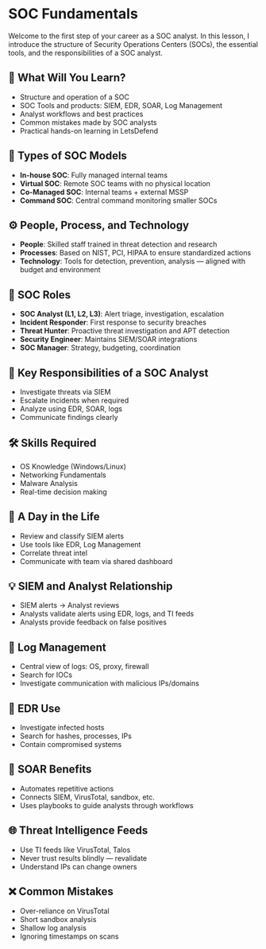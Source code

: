 # SOC Fundamentals

Welcome to the first step of your career as a SOC analyst. In this lesson, I introduce the structure of Security Operations Centers (SOCs), the essential tools, and the responsibilities of a SOC analyst.

## 📘 What Will You Learn?

- Structure and operation of a SOC
- SOC Tools and products: SIEM, EDR, SOAR, Log Management
- Analyst workflows and best practices
- Common mistakes made by SOC analysts
- Practical hands-on learning in LetsDefend

## 🧠 Types of SOC Models

- **In-house SOC**: Fully managed internal teams
- **Virtual SOC**: Remote SOC teams with no physical location
- **Co-Managed SOC**: Internal teams + external MSSP
- **Command SOC**: Central command monitoring smaller SOCs

## ⚙ People, Process, and Technology

- **People**: Skilled staff trained in threat detection and research
- **Processes**: Based on NIST, PCI, HIPAA to ensure standardized actions
- **Technology**: Tools for detection, prevention, analysis — aligned with budget and environment

## 👥 SOC Roles

- **SOC Analyst (L1, L2, L3)**: Alert triage, investigation, escalation
- **Incident Responder**: First response to security breaches
- **Threat Hunter**: Proactive threat investigation and APT detection
- **Security Engineer**: Maintains SIEM/SOAR integrations
- **SOC Manager**: Strategy, budgeting, coordination

## 📌 Key Responsibilities of a SOC Analyst

- Investigate threats via SIEM
- Escalate incidents when required
- Analyze using EDR, SOAR, logs
- Communicate findings clearly

## 🛠 Skills Required

- OS Knowledge (Windows/Linux)
- Networking Fundamentals
- Malware Analysis
- Real-time decision making

## 🔄 A Day in the Life

- Review and classify SIEM alerts
- Use tools like EDR, Log Management
- Correlate threat intel
- Communicate with team via shared dashboard

## 💡 SIEM and Analyst Relationship

- SIEM alerts → Analyst reviews
- Analysts validate alerts using EDR, logs, and TI feeds
- Analysts provide feedback on false positives

## 🧾 Log Management

- Central view of logs: OS, proxy, firewall
- Search for IOCs
- Investigate communication with malicious IPs/domains

## 🧪 EDR Use

- Investigate infected hosts
- Search for hashes, processes, IPs
- Contain compromised systems

## 🤖 SOAR Benefits

- Automates repetitive actions
- Connects SIEM, VirusTotal, sandbox, etc.
- Uses playbooks to guide analysts through workflows

## 🌐 Threat Intelligence Feeds

- Use TI feeds like VirusTotal, Talos
- Never trust results blindly — revalidate
- Understand IPs can change owners

## ❌ Common Mistakes

- Over-reliance on VirusTotal
- Short sandbox analysis
- Shallow log analysis
- Ignoring timestamps on scans

